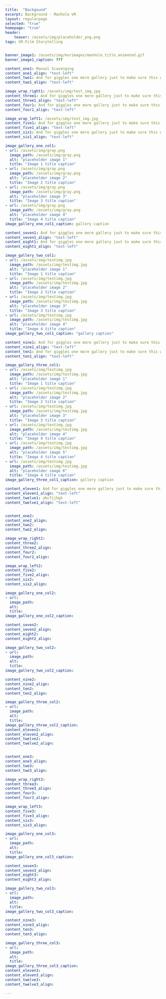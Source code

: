 ```yaml
---
title:  "Backgound"
excerpt: Background - Manhole VR
layout: regularpage
selected: "true"
homepage: "true"
header:
    teaser: /assets/img/placeholder_png.png
tags: VR-Film Storytelling


banner_image1: /assets/img/mvrimages/manhole_title_animated.gif
banner_image1_caption: ???

content_one1: Manual Scavenging
content_one1_align: "text-left"
content_two1: And for giggles one more gallery just to make sure this works. To fill page content container add class="full"
content_two1_align: "text-left"

image_wrap_right1: /assets/img/test_img.jpg
content_three1: And for giggles one more gallery just to make sure this works. To fill page content container add class="full"
content_three1_align: "text-left"
content_four1: And for giggles one more gallery just to make sure this works. To fill page content container add class="full"
content_four1_align: "text-left"

image_wrap_left1: /assets/img/test_img.jpg
content_five1: And for giggles one more gallery just to make sure this works. To fill page content container add class="full"
content_five1_align: "text-left"
content_six1: And for giggles one more gallery just to make sure this works. To fill page content container add class="full"
content_six1_align: "text-left"

image_gallery_one_col1:
- url: /assets/img/gray.png
  image_path: /assets/img/gray.png
  alt: "placeholder image 1"
  title: "Image 1 title caption"
- url: /assets/img/gray.png
  image_path: /assets/img/gray.png
  alt: "placeholder image 2"
  title: "Image 2 title caption"
- url: /assets/img/gray.png
  image_path: /assets/img/gray.png
  alt: "placeholder image 3"
  title: "Image 3 title caption"
- url: /assets/img/gray.png
  image_path: /assets/img/gray.png
  alt: "placeholder image 4"
  title: "Image 4 title caption"
image_gallery_one_col1_caption: gallery caption

content_seven1: And for giggles one more gallery just to make sure this works. To fill page content container add class="full"
content_seven1_align: "text-left"
content_eight1: And for giggles one more gallery just to make sure this works. To fill page content container add class="full"
content_eight1_align: "text-left"

image_gallery_two_col1:
- url: /assets/img/testimg.jpg
  image_path: /assets/img/testimg.jpg
  alt: "placeholder image 1"
  title: "Image 1 title caption"
- url: /assets/img/testimg.jpg
  image_path: /assets/img/testimg.jpg
  alt: "placeholder image 2"
  title: "Image 2 title caption"
- url: /assets/img/testimg.jpg
  image_path: /assets/img/testimg.jpg
  alt: "placeholder image 3"
  title: "Image 3 title caption"
- url: /assets/img/testimg.jpg
  image_path: /assets/img/testimg.jpg
  alt: "placeholder image 4"
  title: "Image 4 title caption"
image_gallery_two_col1_caption: "gallery caption"

content_nine1: And for giggles one more gallery just to make sure this works. To fill page content container add class="full"
content_nine1_align: "text-left"
content_ten1: And for giggles one more gallery just to make sure this works. To fill page content container add class="full"
content_ten1_align: "text-left"

image_gallery_three_col1:
- url: /assets/img/testimg.jpg
  image_path: /assets/img/testimg.jpg
  alt: "placeholder image 1"
  title: "Image 1 title caption"
- url: /assets/img/testimg.jpg
  image_path: /assets/img/testimg.jpg
  alt: "placeholder image 2"
  title: "Image 2 title caption"
- url: /assets/img/testimg.jpg
  image_path: /assets/img/testimg.jpg
  alt: "placeholder image 3"
  title: "Image 3 title caption"
- url: /assets/img/testimg.jpg
  image_path: /assets/img/testimg.jpg
  alt: "placeholder image 4"
  title: "Image 4 title caption"
- url: /assets/img/testimg.jpg
  image_path: /assets/img/testimg.jpg
  alt: "placeholder image 5"
  title: "Image 4 title caption"
- url: /assets/img/testimg.jpg
  image_path: /assets/img/testimg.jpg
  alt: "placeholder image 6"
  title: "Image 4 title caption"
image_gallery_three_col1_caption: gallery caption

content_eleven1: And for giggles one more gallery just to make sure this works. To fill page content container add class="full"
content_eleven1_align: "text-left"
content_twelve1: abcfjjhgk
content_twelve1_align: "text-left"


content_one2:
content_one2_align:
content_two2:
content_two2_align:

image_wrap_right2:
content_three2:
content_three2_align:
content_four2:
content_four2_align:

image_wrap_left2:
content_five2:
content_five2_align:
content_six2:
content_six2_align:

image_gallery_one_col2:
- url:
  image_path:
  alt:
  title:
image_gallery_one_col2_caption:

content_seven2:
content_seven2_align:
content_eight2:
content_eight2_align:

image_gallery_two_col2:
- url:
  image_path:
  alt:
  title:
image_gallery_two_col2_caption:

content_nine2:
content_nine2_align:
content_ten2:
content_ten2_align:

image_gallery_three_col2:
- url:
  image_path:
  alt:
  title:
image_gallery_three_col2_caption:
content_eleven2:
content_eleven2_align:
content_twelve2:
content_twelve2_align:


content_one3:
content_one3_align:
content_two3:
content_two3_align:

image_wrap_right3:
content_three3:
content_three3_align:
content_four3:
content_four3_align:

image_wrap_left3:
content_five3:
content_five3_align:
content_six3:
content_six3_align:

image_gallery_one_col3:
- url:
  image_path:
  alt:
  title:
image_gallery_one_col3_caption:

content_seven3:
content_seven3_align:
content_eight3:
content_eight3_align:

image_gallery_two_col3:
- url:
  image_path:
  alt:
  title:
image_gallery_two_col3_caption:

content_nine3:
content_nine3_align:
content_ten3:
content_ten3_align:

image_gallery_three_col3:
- url:
  image_path:
  alt:
  title:
image_gallery_three_col3_caption:
content_eleven3:
content_eleven3_align:
content_twelve3:
content_twelve3_align:

---
```

